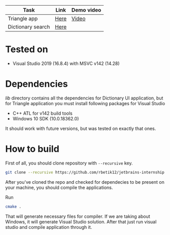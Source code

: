 | Task | Link | Demo video |
| --- | ----------- | ------ |
| Triangle app | [Here](https://github.com/rbetik12/jetbrains-internship/tree/master/TriangleApp) | [Video](https://youtu.be/oArTxtXO_EU) |
| Dictionary search | [Here](https://github.com/rbetik12/jetbrains-internship/tree/master/DictionaryUI) | | 

# Tested on

- Visual Studio 2019 (16.8.4) with MSVC v142 (14.28)

# Dependencies

*lib* directory contains all the dependencies for Dictionary UI application, but for Triangle application you must install following packages for Visual Studio

- C++ ATL for v142 build tools
- Windows 10 SDK (10.0.18362.0)

It should work with future versions, but was tested on exactly that ones.


# How to build

First of all, you should clone repository with `--recursive` key.

```bash
git clone --recursive https://github.com/rbetik12/jetbrains-internship.git
```

After you've cloned the repo and checked for dependecies to be present on your machine, you should compile the applications.

Run
```bash
cmake .
```

That will generate necessary files for compiler. If we are taking about Windows, it will generate Visual Studio solution.
After that just run visual studio and compile application through it.
